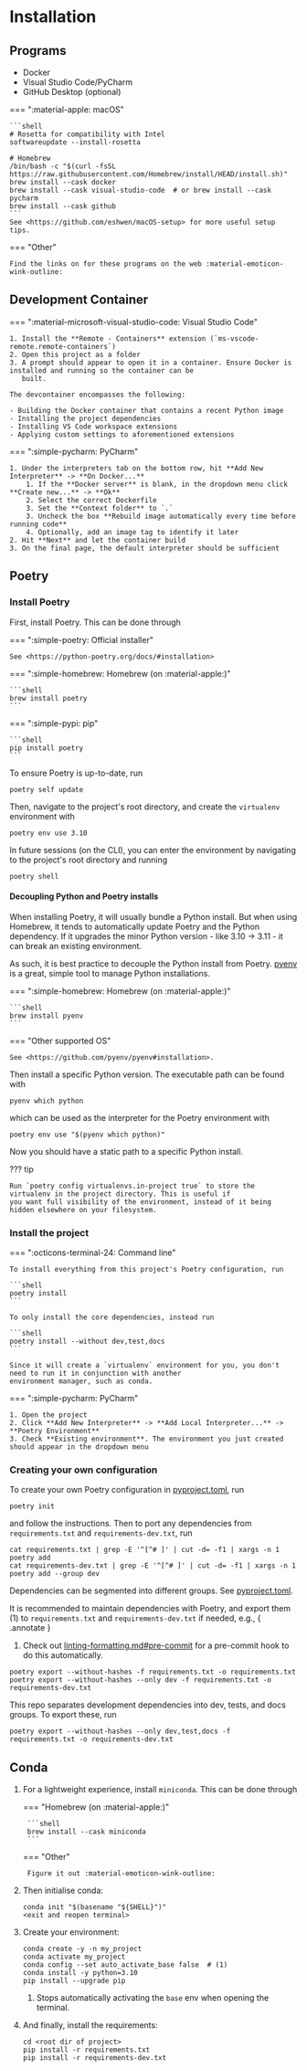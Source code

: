 # Installation

## Programs

- Docker
- Visual Studio Code/PyCharm
- GitHub Desktop (optional)

=== ":material-apple: macOS"

    ```shell
    # Rosetta for compatibility with Intel
    softwareupdate --install-rosetta

    # Homebrew
    /bin/bash -c "$(curl -fsSL https://raw.githubusercontent.com/Homebrew/install/HEAD/install.sh)"
    brew install --cask docker
    brew install --cask visual-studio-code  # or brew install --cask pycharm
    brew install --cask github
    ```
    See <https://github.com/eshwen/macOS-setup> for more useful setup tips.

=== "Other"

    Find the links on for these programs on the web :material-emoticon-wink-outline:

## Development Container

=== ":material-microsoft-visual-studio-code: Visual Studio Code"

    1. Install the **Remote - Containers** extension (`ms-vscode-remote.remote-containers`)
    2. Open this project as a folder
    3. A prompt should appear to open it in a container. Ensure Docker is installed and running so the container can be
       built.

    The devcontainer encompasses the following:

    - Building the Docker container that contains a recent Python image
    - Installing the project dependencies
    - Installing VS Code workspace extensions
    - Applying custom settings to aforementioned extensions

=== ":simple-pycharm: PyCharm"

    1. Under the interpreters tab on the bottom row, hit **Add New Interpreter** -> **On Docker...**
        1. If the **Docker server** is blank, in the dropdown menu click **Create new...** -> **Ok**
        2. Select the correct Dockerfile
        3. Set the **Context folder** to `.`
        3. Uncheck the box **Rebuild image automatically every time before running code**
        4. Optionally, add an image tag to identify it later
    2. Hit **Next** and let the container build
    3. On the final page, the default interpreter should be sufficient

## Poetry

### Install Poetry

First, install Poetry. This can be done through

=== ":simple-poetry: Official installer"

    See <https://python-poetry.org/docs/#installation>

=== ":simple-homebrew: Homebrew (on :material-apple:)"

    ```shell
    brew install poetry
    ```

=== ":simple-pypi: pip"

    ```shell
    pip install poetry
    ```

To ensure Poetry is up-to-date, run

```shell
poetry self update
```

Then, navigate to the project's root directory, and create the `virtualenv` environment with

```shell
poetry env use 3.10
```

In future sessions (on the CLI), you can enter the environment by navigating to the project's root directory and running

```shell
poetry shell
```

#### Decoupling Python and Poetry installs

When installing Poetry, it will usually bundle a Python install. But when using Homebrew, it tends to automatically
update Poetry and the Python dependency. If it upgrades the minor Python version - like 3.10 -> 3.11 - it can break an
existing environment.

As such, it is best practice to decouple the Python install from Poetry. [pyenv] is a great, simple tool to manage
Python installations.

=== ":simple-homebrew: Homebrew (on :material-apple:)"

    ```shell
    brew install pyenv
    ```

=== "Other supported OS"

    See <https://github.com/pyenv/pyenv#installation>.

Then install a specific Python version. The executable path can be found with

```shell
pyenv which python
```

which can be used as the interpreter for the Poetry environment with

```shell
poetry env use "$(pyenv which python)"
```

Now you should have a static path to a specific Python install.

??? tip

    Run `poetry config virtualenvs.in-project true` to store the virtualenv in the project directory. This is useful if
    you want full visibility of the environment, instead of it being hidden elsewhere on your filesystem.

### Install the project

=== ":octicons-terminal-24: Command line"

    To install everything from this project's Poetry configuration, run

    ```shell
    poetry install
    ```

    To only install the core dependencies, instead run

    ```shell
    poetry install --without dev,test,docs
    ```

    Since it will create a `virtualenv` environment for you, you don't need to run it in conjunction with another
    environment manager, such as conda.

=== ":simple-pycharm: PyCharm"

    1. Open the project
    2. Click **Add New Interpreter** -> **Add Local Interpreter...** -> **Poetry Environment**
    3. Check **Existing environment**. The environment you just created should appear in the dropdown menu

### Creating your own configuration

To create your own Poetry configuration in [pyproject.toml], run

```shell
poetry init
```

and follow the instructions. Then to port any dependencies from ``requirements.txt`` and ``requirements-dev.txt``, run

```shell
cat requirements.txt | grep -E '^[^# ]' | cut -d= -f1 | xargs -n 1 poetry add
cat requirements-dev.txt | grep -E '^[^# ]' | cut -d= -f1 | xargs -n 1 poetry add --group dev
```

Dependencies can be segmented into different groups. See [pyproject.toml].

It is recommended to maintain dependencies with Poetry, and export them (1) to ``requirements.txt``
and ``requirements-dev.txt`` if needed, e.g.,
{ .annotate }

1. Check out [linting-formatting.md#pre-commit](linting-formatting.md#pre-commit) for a pre-commit hook to do this
   automatically.

```shell
poetry export --without-hashes -f requirements.txt -o requirements.txt
poetry export --without-hashes --only dev -f requirements.txt -o requirements-dev.txt
```

This repo separates development dependencies into dev, tests, and docs groups. To export these, run

```shell
poetry export --without-hashes --only dev,test,docs -f requirements.txt -o requirements-dev.txt
```

## Conda

1. For a lightweight experience, install `miniconda`. This can be done through

    === "Homebrew (on :material-apple:)"

        ```shell
        brew install --cask miniconda
        ```

    === "Other"

        Figure it out :material-emoticon-wink-outline:

2. Then initialise conda:

    ```shell
    conda init "$(basename "${SHELL}")"
    <exit and reopen terminal>
    ```

3. Create your environment:

    ```shell
    conda create -y -n my_project
    conda activate my_project
    conda config --set auto_activate_base false  # (1)
    conda install -y python=3.10
    pip install --upgrade pip
    ```

    1. Stops automatically activating the `base` env when opening the terminal.

4. And finally, install the requirements:

    ```shell
    cd <root dir of project>
    pip install -r requirements.txt
    pip install -r requirements-dev.txt
    ```

[pyproject.toml]: https://github.com/eshwen/ds-python-boilerplate/blob/main/pyproject.toml

[pyenv]: https://github.com/pyenv/pyenv
